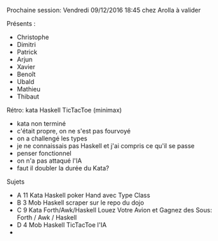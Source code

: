 Prochaine session: Vendredi 09/12/2016 18:45 
chez Arolla à valider

Présents :
- Christophe
- Dimitri
- Patrick
- Arjun
- Xavier
- Benoît
- Ubald
- Mathieu
- Thibaut


Rétro: kata Haskell TicTacToe (minimax)
- kata non terminé
- c'était propre, on ne s'est pas fourvoyé
- on a challengé les types
- je ne connaissais pas Haskell et j'ai compris ce qu'il se passe
- penser fonctionnel
- on n'a pas attaqué l'IA
- faut il doubler la durée du Kata?


Sujets
- A 11 Kata Haskell poker Hand avec Type Class  
- B 3 Mob Haskell scraper sur le repo du dojo
- C 9 Kata Forth/Awk/Haskell Louez Votre Avion et Gagnez des Sous: Forth / Awk / Haskell 
- D 4 Mob Haskell TicTacToe l'IA
- 



